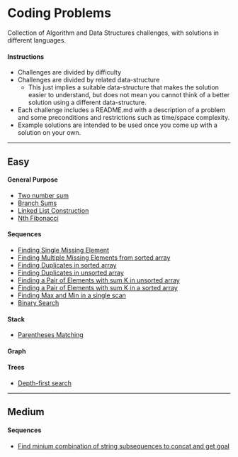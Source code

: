 # Coding Problems

Collection of Algorithm and Data Structures challenges, with solutions in different languages.

#### Instructions

* Challenges are divided by difficulty
* Challenges are divided by related data-structure
	* This just implies a suitable data-structure that makes the solution easier to understand, but does not mean you cannot think of a better solution using a different data-structure.
* Each challenge includes a README.md with a description of a problem and some preconditions and restrictions such as time/space complexity.
* Example solutions are intended to be used once you come up with a solution on your own.

---

## Easy

#### General Purpose

* [Two number sum](./easy/general/1)
* [Branch Sums](./easy/general/2)
* [Linked List Construction](./easy/general/3)
* [Nth Fibonacci](./easy/general/4)

#### Sequences

* [Finding Single Missing Element](./easy/array/1)
* [Finding Multiple Missing Elements from sorted array](./easy/array/2)
* [Finding Duplicates in sorted array](./easy/array/3)
* [Finding Duplicates in unsorted array](./array/4)
* [Finding a Pair of Elements with sum K in unsorted array](./easy/array/5)
* [Finding a Pair of Elements with sum K in a sorted array](./easy/array/6)
* [Finding Max and Min in a single scan](./array/7)
* [Binary Search](./array/8)

#### Stack

* [Parentheses Matching](./easy/stack/1)

#### Graph

#### Trees

* [Depth-first search](./easy/trees/1)

---

## Medium

#### Sequences

* [Find minium combination of string subsequences to concat and get goal](./medium/sequences/1)

